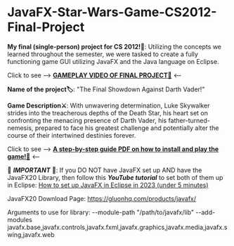 # JavaFX-Star-Wars-Game-CS2012-Final-Project
**My final (single-person) project for CS 2012!👾**: Utilizing the concepts we learned throughout the semester, we were tasked to create a fully functioning game GUI utilizing JavaFX and the Java language on Eclipse.

Click to see --> [**GAMEPLAY VIDEO OF FINAL PROJECT🎥**](https://photos.onedrive.com/share/C6CD408D2923892F!31729?cid=C6CD408D2923892F&resId=C6CD408D2923892F!31729&authkey=!ANmNCDYQwxWEEew&ithint=video&e=M9ziKj) <--

**Name of the project🏷️**: "The Final Showdown Against Darth Vader!"

**Game Description⚔️**: With unwavering determination, Luke Skywalker strides into the treacherous depths of the Death Star, his heart set on confronting the menacing presence of Darth Vader, his father-turned-nemesis, prepared to face his greatest challenge and potentially alter the course of their intertwined destinies forever.

Click to see --> [**A step-by-step guide PDF on how to install and play the game!📜**](https://acrobat.adobe.com/link/track?uri=urn:aaid:scds:US:70f6030a-4a5d-3e1d-945a-824c98f1c782) <--

🚨 **_IMPORTANT_** 🚨: If you DO NOT have JavaFX set up AND have the JavaFX20 Library, then follow this **_YouTube tutorial_** to set both of them up in Eclipse: [How to set up JavaFX in Eclipse in 2023 (under 5 minutes)](https://youtu.be/nz8P528uGjk) 

JavaFX20 Download Page: https://gluonhq.com/products/javafx/

Arguments to use for library: --module-path "/path/to/javafx/lib" --add-modules javafx.base,javafx.controls,javafx.fxml,javafx.graphics,javafx.media,javafx.swing,javafx.web
